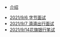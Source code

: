 - [介绍](./README.md)

* [2021/9/6 字节面试](./20210906字节面试.md)
* [2021/9/7 滴滴出行面试](./20210907滴滴出行面试.md)
* [2021/9/14花旗银行笔试](./20210914花旗银行笔试.md)

